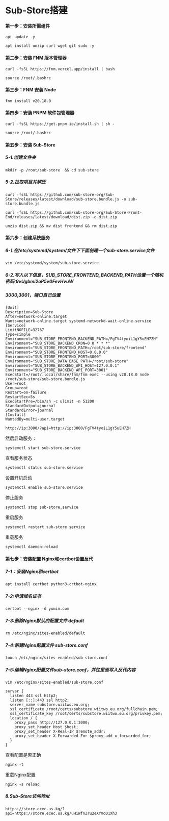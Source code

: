 # Sub-Store搭建

#### 第一步：安装所需组件

```
apt update -y
```

```
apt install unzip curl wget git sudo -y
```



#### 第二步：安装 FNM 版本管理器

```
curl -fsSL https://fnm.vercel.app/install | bash
```

```
source /root/.bashrc
```



#### 第三步：FNM 安装 Node

```
fnm install v20.18.0
```



#### 第四步：安装 PNPM 软件包管理器

```
curl -fsSL https://get.pnpm.io/install.sh | sh -
```

```
source /root/.bashrc
```



#### 第五步：安装 Sub-Store

##### 5-1.创建文件夹

```
mkdir -p /root/sub-store  && cd sub-store
```

##### 5-2.拉取项目并解压

```
curl -fsSL https://github.com/sub-store-org/Sub-Store/releases/latest/download/sub-store.bundle.js -o sub-store.bundle.js
```

```
curl -fsSL https://github.com/sub-store-org/Sub-Store-Front-End/releases/latest/download/dist.zip -o dist.zip
```

```
unzip dist.zip && mv dist frontend && rm dist.zip
```



#### 第六步：创建系统服务

##### 6-1.在/etc/systemd/system/文件下下面创建一个sub-store.service文件

```
vim /etc/systemd/system/sub-store.service
```

##### 6-2.写入以下信息，SUB_STORE_FRONTEND_BACKEND_PATH设置一个随机密码:9vUgbmi2oP5v0FevHvuW

##### 3000,3001，端口自己设置

```
[Unit]
Description=Sub-Store
After=network-online.target
Wants=network-online.target systemd-networkd-wait-online.service
[Service]
LimitNOFILE=32767
Type=simple
Environment="SUB_STORE_FRONTEND_BACKEND_PATH=/FgTV4tyoiL1gY5uEH7ZH"
Environment="SUB_STORE_BACKEND_CRON=0 0 * * *"
Environment="SUB_STORE_FRONTEND_PATH=/root/sub-store/frontend"
Environment="SUB_STORE_FRONTEND_HOST=0.0.0.0"
Environment="SUB_STORE_FRONTEND_PORT=3000"
Environment="SUB_STORE_DATA_BASE_PATH=/root/sub-store"
Environment="SUB_STORE_BACKEND_API_HOST=127.0.0.1"
Environment="SUB_STORE_BACKEND_API_PORT=3001"
ExecStart=/root/.local/share/fnm/fnm exec --using v20.18.0 node /root/sub-store/sub-store.bundle.js
User=root
Group=root
Restart=on-failure
RestartSec=5s
ExecStartPre=/bin/sh -c ulimit -n 51200
StandardOutput=journal
StandardError=journal
[Install]
WantedBy=multi-user.target
```

```
http://ip:3000/?api=http://ip:3000/FgTV4tyoiL1gY5uEH7ZH
```

然后启动服务：

```
systemctl start sub-store.service
```

查看服务状态

```
systemctl status sub-store.service
```

设置开机启动

```
systemctl enable sub-store.service
```

停止服务

```
systemctl stop sub-store.service
```

重启服务

```
systemctl restart sub-store.service
```

重载服务

```
systemctl daemon-reload
```



#### 第七步：安装配置 Nginx和certbot设置反代

##### 7-1：安装Nginx和certbot

```
apt install certbot python3-crtbot-nginx
```

##### 7-2:申请域名证书

```
certbot --nginx -d yumin.com
```

##### 7-3:删除Nginx默认的配置文件 default

```
rm /etc/nginx/sites-enabled/default
```

##### 7-4:新建Nginx配置文件 sub-store.conf

```
touch /etc/nginx/sites-enabled/sub-store.conf
```

##### 7-5:编辑Nginx配置文件sub-store.conf，并往里面写入反代内容

```
vim /etc/nginx/sites-enabled/sub-store.conf
```

```
server {
  listen 443 ssl http2;
  listen [::]:443 ssl http2;
  server_name substore.wiitwo.eu.org;
  ssl_certificate /root/certs/substore.wiitwo.eu.org/fullchain.pem;
  ssl_certificate_key /root/certs/substore.wiitwo.eu.org/privkey.pem;
  location / {
    proxy_pass http://127.0.0.1:3000;
    proxy_set_header Host $host;
    proxy_set_header X-Real-IP $remote_addr;
    proxy_set_header X-Forwarded-For $proxy_add_x_forwarded_for;
  }
}
```

查看配置是否正确

```
nginx -t
```

重载Nginx配置

```
nginx -s reload
```



##### 8.Sub-Store访问地址

```
https://store.ecec.us.kg/?api=https://store.ecec.us.kg/uHiWfnZru2eXYmoD1Xh3
```



